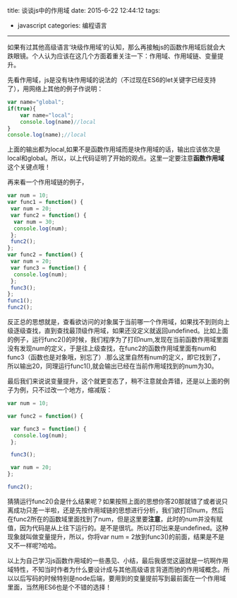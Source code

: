 title: 谈谈js中的作用域
date: 2015-6-22 12:44:12
tags:
- javascript 
categories: 编程语言
---
如果有过其他高级语言‘块级作用域’的认知，那么再接触js的函数作用域后就会大跌眼镜。个人认为应该在这几个方面着重关注一下：作用域、作用域链、变量提升。

先看作用域，js是没有块作用域的说法的（不过现在ES6的let关键字已经支持了），用网络上其他的例子作说明：

```javascript
var name="global";
if(true){
    var name="local";
    console.log(name)//local
}
console.log(name);//local
```

上面的输出都为local,如果不是函数作用域而是块作用域的话，输出应该依次是local和global。所以，以上代码证明了开始的观点。这里一定要注意**函数作用域**这个关键点哦！<!-- more -->

再来看一个作用域链的例子，

```javascript
var num = 10;
var func1 = function() {
 var num = 20;
 var func2 = function() {
  var num = 30;
  console.log(num);
 };
 func2();
};
var func2 = function() {
 var num = 20;
 var func3 = function() {
  console.log(num);
 };
 func3();
};
func1();
func2();
```

反正总的思想就是，查看欲访问的对象属于当前哪一个作用域，如果找不到则向上级逐级查找，直到查找最顶级作用域，如果还没定义就返回undefined。比如上面的例子，运行func2()的时候，我们程序为了打印num,发现在当前函数作用域里面没有发现num的定义，于是往上级查找，在func2的函数作用域里面有num和func3（函数也是对象哦，别忘了）.那么这里自然有num的定义，即它找到了，所以输出20，同理运行func1(),就会输出已经在当前作用域找到的num为30。

最后我们来说说变量提升，这个就更变态了，稍不注意就会弄错，还是以上面的例子为例，只不过改一个地方，缩减版：

```javascript
var num = 10;

var func2 = function() {

 var func3 = function() {
  console.log(num);
 };

 func3();

 var num = 20;
};

func2();

```

猜猜运行func2()会是什么结果呢？如果按照上面的思想你答20那就错了或者说只离成功只差一半啦，还是先按作用域链的思想进行分析，我们欲打印num，然后在func2所在的函数域里面找到了num，但是这里要**注意**，此时的num并没有赋值，因为代码是从上往下运行的。是不是很坑。所以打印出来是undefined。这种现象就叫做变量提升，所以，你将var num = 2放到func3()的前面，结果是不是又不一样呢?哈哈。

以上为自己学习js函数作用域的一些愚见、小结，最后我感觉这逼就是一坑啊作用域特性，不知当时作者为什么要设计成与其他高级语言背道而驰的作用域概念。所以以后写码的时候特别是node后端，要用到的变量提前写到最前面在一个作用域里面，当然用ES6也是个不错的选择！


